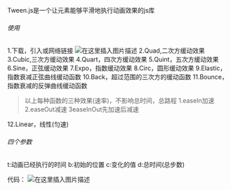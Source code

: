 

Tween.js是一个让元素能够平滑地执行动画效果的js库

###### []()使用

1.下载，引入或网络链接
![在这里插入图片描述](https://img-blog.csdnimg.cn/20200201103834932.png)
2.Quad,二次方缓动效果
3.Cubic,三次方缓动效果
4.Quart，四次方缓动效果
5.Quint，五次方缓动效果
6.Sine，正弦缓动效果
7.Expo，指数缓动效果
8.Circ，圆形缓动效果
9.Elastic，指数衰减正弦曲线缓动函数
10.Back，超过范围的三次方的缓动函数
11.Bounce，指数衰减的反弹曲线缓动函数

>以上每种函数的三种效果(速率)，不影响总时间，总路程
>1.easeIn加速
>2.easeOut减速
>3easeInOut先加速后减速

12.Linear，线性(匀速)

###### []()四个参数

t:动画已经执行的时间
b:初始的位置
c:变化的值
d:总时间(总步数)

代码：
![在这里插入图片描述](https://img-blog.csdnimg.cn/20200201103808883.png?x-oss-processimage/watermark,type_ZmFuZ3poZW5naGVpdGk,shadow_10,text_aHR0cHM6Ly9ibG9nLmNzZG4ubmV0L0hCRl9fY2c,size_16,color_FFFFFF,t_70)
